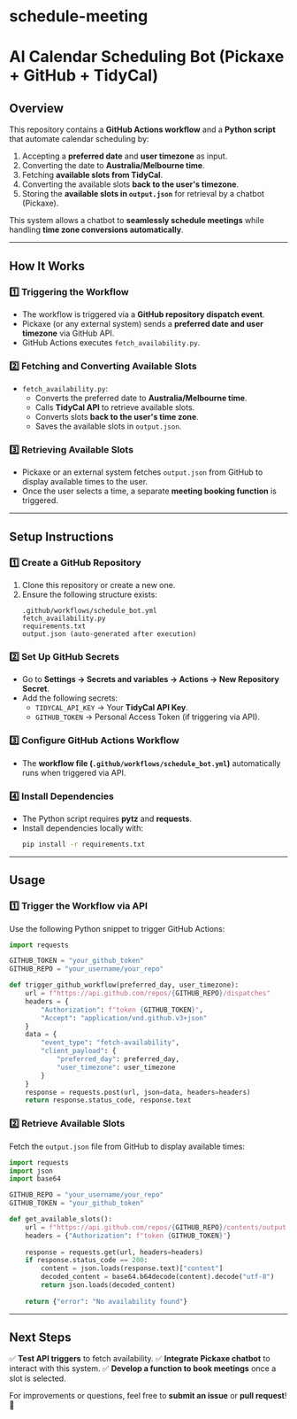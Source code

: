 # schedule-meeting

# AI Calendar Scheduling Bot (Pickaxe + GitHub + TidyCal)

## **Overview**
This repository contains a **GitHub Actions workflow** and a **Python script** that automate calendar scheduling by:
1. Accepting a **preferred date** and **user timezone** as input.
2. Converting the date to **Australia/Melbourne time**.
3. Fetching **available slots from TidyCal**.
4. Converting the available slots **back to the user's timezone**.
5. Storing the **available slots in `output.json`** for retrieval by a chatbot (Pickaxe).

This system allows a chatbot to **seamlessly schedule meetings** while handling **time zone conversions automatically**.

---

## **How It Works**
### **1️⃣ Triggering the Workflow**
- The workflow is triggered via a **GitHub repository dispatch event**.
- Pickaxe (or any external system) sends a **preferred date and user timezone** via GitHub API.
- GitHub Actions executes `fetch_availability.py`.

### **2️⃣ Fetching and Converting Available Slots**
- `fetch_availability.py`:
  - Converts the preferred date to **Australia/Melbourne time**.
  - Calls **TidyCal API** to retrieve available slots.
  - Converts slots **back to the user's time zone**.
  - Saves the available slots in `output.json`.

### **3️⃣ Retrieving Available Slots**
- Pickaxe or an external system fetches `output.json` from GitHub to display available times to the user.
- Once the user selects a time, a separate **meeting booking function** is triggered.

---

## **Setup Instructions**

### **1️⃣ Create a GitHub Repository**
1. Clone this repository or create a new one.
2. Ensure the following structure exists:
   ```
   .github/workflows/schedule_bot.yml
   fetch_availability.py
   requirements.txt
   output.json (auto-generated after execution)
   ```

### **2️⃣ Set Up GitHub Secrets**
- Go to **Settings → Secrets and variables → Actions → New Repository Secret**.
- Add the following secrets:
  - `TIDYCAL_API_KEY` → Your **TidyCal API Key**.
  - `GITHUB_TOKEN` → Personal Access Token (if triggering via API).

### **3️⃣ Configure GitHub Actions Workflow**
- The **workflow file (`.github/workflows/schedule_bot.yml`)** automatically runs when triggered via API.

### **4️⃣ Install Dependencies**
- The Python script requires **pytz** and **requests**.
- Install dependencies locally with:
  ```sh
  pip install -r requirements.txt
  ```

---

## **Usage**
### **1️⃣ Trigger the Workflow via API**
Use the following Python snippet to trigger GitHub Actions:
```python
import requests

GITHUB_TOKEN = "your_github_token"
GITHUB_REPO = "your_username/your_repo"

def trigger_github_workflow(preferred_day, user_timezone):
    url = f"https://api.github.com/repos/{GITHUB_REPO}/dispatches"
    headers = {
        "Authorization": f"token {GITHUB_TOKEN}",
        "Accept": "application/vnd.github.v3+json"
    }
    data = {
        "event_type": "fetch-availability",
        "client_payload": {
            "preferred_day": preferred_day,
            "user_timezone": user_timezone
        }
    }
    response = requests.post(url, json=data, headers=headers)
    return response.status_code, response.text
```

### **2️⃣ Retrieve Available Slots**
Fetch the `output.json` file from GitHub to display available times:
```python
import requests
import json
import base64

GITHUB_REPO = "your_username/your_repo"
GITHUB_TOKEN = "your_github_token"

def get_available_slots():
    url = f"https://api.github.com/repos/{GITHUB_REPO}/contents/output.json"
    headers = {"Authorization": f"token {GITHUB_TOKEN}"}
    
    response = requests.get(url, headers=headers)
    if response.status_code == 200:
        content = json.loads(response.text)["content"]
        decoded_content = base64.b64decode(content).decode("utf-8")
        return json.loads(decoded_content)
    
    return {"error": "No availability found"}
```

---

## **Next Steps**
✅ **Test API triggers** to fetch availability.
✅ **Integrate Pickaxe chatbot** to interact with this system.
✅ **Develop a function to book meetings** once a slot is selected.

For improvements or questions, feel free to **submit an issue** or **pull request**! 🚀

